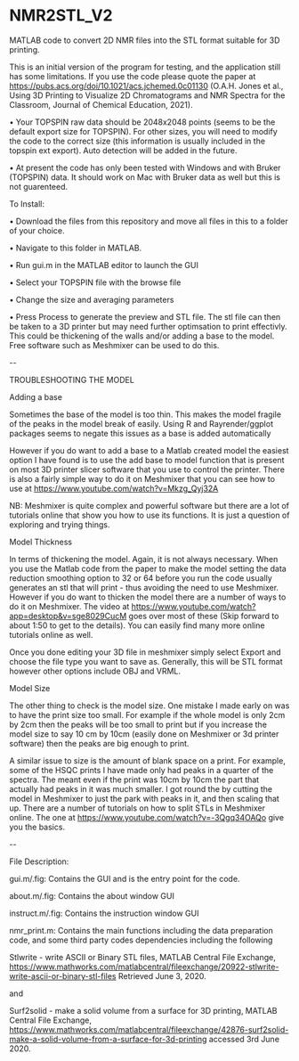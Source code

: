 # NMR2STL_V2

MATLAB code to convert 2D NMR files into the STL format suitable for 3D printing.

This is an initial version of the program for testing, and the application still has some limitations. If you use the code please quote the paper at https://pubs.acs.org/doi/10.1021/acs.jchemed.0c01130 (O.A.H. Jones et al., Using 3D Printing to Visualize 2D Chromatograms and NMR Spectra for the Classroom, Journal of Chemical Education, 2021).

•	Your TOPSPIN raw data should be 2048x2048 points (seems to be the default export size for TOPSPIN). For other sizes, you will need to modify the code to the correct size (this information is usually included in the topspin ext export). Auto detection will be added in the future.

•	At present the code has only been tested with Windows and with Bruker (TOPSPIN) data. It should work on Mac with Bruker data as well but this is not guarenteed.

To Install:

•	Download the files from this repository and move all files in this to a folder of your choice.

•	Navigate to this folder in MATLAB.

•	Run gui.m in the MATLAB editor to launch the GUI

•	Select your TOPSPIN file with the browse file

•	Change the size and averaging parameters

•	Press Process to generate the preview and STL file. The stl file can then be taken to a 3D printer but may need further optimsation to print effectivly. This could be thickening of the walls and/or adding a base to the model. Free software such as Meshmixer can be used to do this.

--

TROUBLESHOOTING THE MODEL

Adding a base

Sometimes the base of the model is too thin. This makes the model fragile of the peaks in the model break of easily. Using R and Rayrender/ggplot packages seems to negate this issues as a base is added automatically

However if you do want to add a base to a Matlab created model the easiest option I have found is to use the add base to model function that is present on most 3D printer slicer software that you use to control the printer. There is also a fairly simple way to do it on Meshmixer that you can see how to use at https://www.youtube.com/watch?v=Mkzg_Qyj32A 

NB: Meshmixer is quite complex and powerful software but there are a lot of tutorials online that show you how to use its functions. It is just a question of exploring and trying things.

Model Thickness

In terms of thickening the model. Again, it is not always necessary. When you use the Matlab code from the paper to make the model setting the data reduction smoothing option to 32 or 64 before you run the code usually generates an stl that will print - thus avoiding the need to use Meshmixer. However if you do want to thicken the model there are a number of ways to do it on Meshmixer. The video at https://www.youtube.com/watch?app=desktop&v=sge8029CucM goes over most of these (Skip forward to about 1:50 to get to the details). You can easily find many more online tutorials online as well.

Once you done editing your 3D file in meshmixer simply select Export and choose the file type you want to save as. Generally, this will be STL format however other options include OBJ and VRML. 

Model Size

The other thing to check is the model size. One mistake I made early on was to have the print size too small. For example if the whole model is only 2cm by 2cm then the peaks will be too small to print but if you increase the model size to say 10 cm by 10cm (easily done on Meshmixer or 3d printer software) then the peaks are big enough to print.

A similar issue to size is the amount of blank space on a print. For example, some of the HSQC prints I have made only had peaks in a quarter of the spectra. The meant even if the print was 10cm by 10cm the part that actually had peaks in it was much smaller. I got round the by cutting the model in Meshmixer to just the park with peaks in it, and then scaling that up. There are a number of tutorials on how to split STLs in Meshmixer online. The one at https://www.youtube.com/watch?v=-3Qgq34OAQo give you the basics.


--

File Description:

gui.m/.fig: Contains the GUI and is the entry point for the code.

about.m/.fig: Contains the about window GUI

instruct.m/.fig: Contains the instruction window GUI

nmr_print.m: Contains the main functions including the data preparation code, and some third party codes dependencies including the following  

Stlwrite - write ASCII or Binary STL files, MATLAB Central File Exchange, https://www.mathworks.com/matlabcentral/fileexchange/20922-stlwrite-write-ascii-or-binary-stl-files Retrieved June 3, 2020.

and 

Surf2solid - make a solid volume from a surface for 3D printing, MATLAB Central File Exchange, https://www.mathworks.com/matlabcentral/fileexchange/42876-surf2solid-make-a-solid-volume-from-a-surface-for-3d-printing accessed 3rd June 2020.


